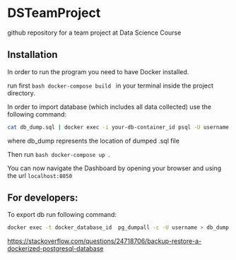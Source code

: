 # DSTeamProject
github repository for a team project at Data Science Course

## Installation
In order to run the program you need to have Docker installed.

run first ```bash docker-compose build ``` in your terminal inside the project directory.

In order to import database (which includes all data collected) use the following command:
```bash
cat db_dump.sql | docker exec -i your-db-container_id psql -U username
``` 
where db_dump represents the location of dumped .sql file

Then run ```bash docker-compose up ```.

You can now navigate the Dashboard by opening your browser and using the url ```localhost:8050```

## For developers:

To export db run following command:
```bash
docker exec -t docker_database_id  pg_dumpall -c -U username > db_dump.sql
```
https://stackoverflow.com/questions/24718706/backup-restore-a-dockerized-postgresql-database


